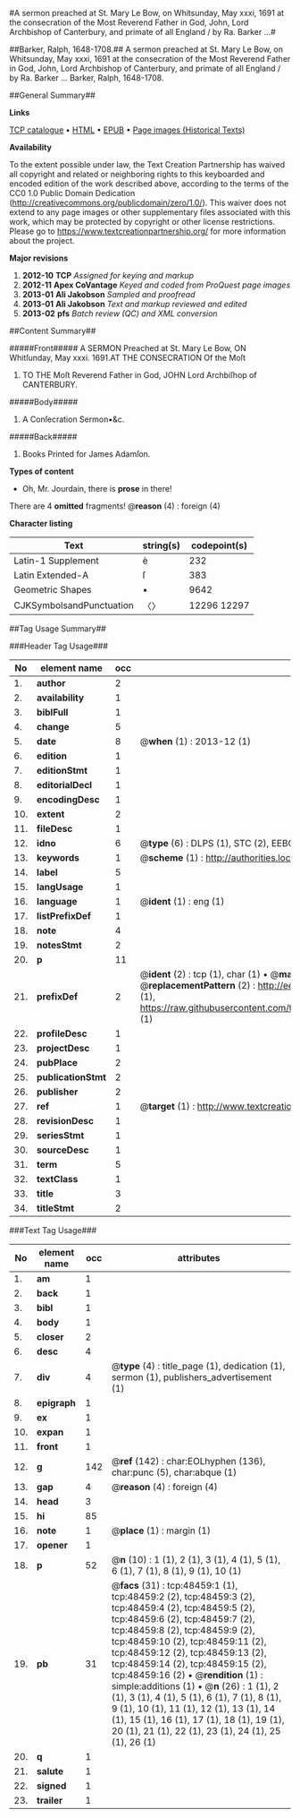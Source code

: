 #A sermon preached at St. Mary Le Bow, on Whitsunday, May xxxi,  1691 at the consecration of the Most Reverend Father in God, John, Lord Archbishop of Canterbury, and primate of all England / by Ra. Barker ...#

##Barker, Ralph, 1648-1708.##
A sermon preached at St. Mary Le Bow, on Whitsunday, May xxxi,  1691 at the consecration of the Most Reverend Father in God, John, Lord Archbishop of Canterbury, and primate of all England / by Ra. Barker ...
Barker, Ralph, 1648-1708.

##General Summary##

**Links**

[TCP catalogue](http://www.ota.ox.ac.uk/tcp/)  • 
[HTML](http://tei.it.ox.ac.uk/tcp/Texts-HTML/free/A30/A30930.html)  • 
[EPUB](http://tei.it.ox.ac.uk/tcp/Texts-EPUB/free/A30/A30930.epub) • 
[Page images (Historical Texts)](https://historicaltexts.jisc.ac.uk/eebo-11734101e)

**Availability**

To the extent possible under law, the Text Creation Partnership has waived all copyright and related or neighboring rights to this keyboarded and encoded edition of the work described above, according to the terms of the CC0 1.0 Public Domain Dedication (http://creativecommons.org/publicdomain/zero/1.0/). This waiver does not extend to any page images or other supplementary files associated with this work, which may be protected by copyright or other license restrictions. Please go to https://www.textcreationpartnership.org/ for more information about the project.

**Major revisions**

1. __2012-10__ __TCP__ *Assigned for keying and markup*
1. __2012-11__ __Apex CoVantage__ *Keyed and coded from ProQuest page images*
1. __2013-01__ __Ali Jakobson__ *Sampled and proofread*
1. __2013-01__ __Ali Jakobson__ *Text and markup reviewed and edited*
1. __2013-02__ __pfs__ *Batch review (QC) and XML conversion*

##Content Summary##

#####Front#####
A SERMON Preached at St. Mary Le Bow, ON Whitſunday, May xxxi. 1691.AT THE CONSECRATION Of the Moſt 
1. TO THE Moſt Reverend Father in God, JOHN Lord Archbiſhop of CANTERBURY.

#####Body#####

1. A Conſecration Sermon▪&c.

#####Back#####

1. Books Printed for James Adamſon.

**Types of content**

  * Oh, Mr. Jourdain, there is **prose** in there!

There are 4 **omitted** fragments! 
 @__reason__ (4) : foreign (4)

**Character listing**


|Text|string(s)|codepoint(s)|
|---|---|---|
|Latin-1 Supplement|è|232|
|Latin Extended-A|ſ|383|
|Geometric Shapes|▪|9642|
|CJKSymbolsandPunctuation|〈〉|12296 12297|

##Tag Usage Summary##

###Header Tag Usage###

|No|element name|occ|attributes|
|---|---|---|---|
|1.|__author__|2||
|2.|__availability__|1||
|3.|__biblFull__|1||
|4.|__change__|5||
|5.|__date__|8| @__when__ (1) : 2013-12 (1)|
|6.|__edition__|1||
|7.|__editionStmt__|1||
|8.|__editorialDecl__|1||
|9.|__encodingDesc__|1||
|10.|__extent__|2||
|11.|__fileDesc__|1||
|12.|__idno__|6| @__type__ (6) : DLPS (1), STC (2), EEBO-CITATION (1), OCLC (1), VID (1)|
|13.|__keywords__|1| @__scheme__ (1) : http://authorities.loc.gov/ (1)|
|14.|__label__|5||
|15.|__langUsage__|1||
|16.|__language__|1| @__ident__ (1) : eng (1)|
|17.|__listPrefixDef__|1||
|18.|__note__|4||
|19.|__notesStmt__|2||
|20.|__p__|11||
|21.|__prefixDef__|2| @__ident__ (2) : tcp (1), char (1)  •  @__matchPattern__ (2) : ([0-9\-]+):([0-9IVX]+) (1), (.+) (1)  •  @__replacementPattern__ (2) : http://eebo.chadwyck.com/downloadtiff?vid=$1&page=$2 (1), https://raw.githubusercontent.com/textcreationpartnership/Texts/master/tcpchars.xml#$1 (1)|
|22.|__profileDesc__|1||
|23.|__projectDesc__|1||
|24.|__pubPlace__|2||
|25.|__publicationStmt__|2||
|26.|__publisher__|2||
|27.|__ref__|1| @__target__ (1) : http://www.textcreationpartnership.org/docs/. (1)|
|28.|__revisionDesc__|1||
|29.|__seriesStmt__|1||
|30.|__sourceDesc__|1||
|31.|__term__|5||
|32.|__textClass__|1||
|33.|__title__|3||
|34.|__titleStmt__|2||


###Text Tag Usage###

|No|element name|occ|attributes|
|---|---|---|---|
|1.|__am__|1||
|2.|__back__|1||
|3.|__bibl__|1||
|4.|__body__|1||
|5.|__closer__|2||
|6.|__desc__|4||
|7.|__div__|4| @__type__ (4) : title_page (1), dedication (1), sermon (1), publishers_advertisement (1)|
|8.|__epigraph__|1||
|9.|__ex__|1||
|10.|__expan__|1||
|11.|__front__|1||
|12.|__g__|142| @__ref__ (142) : char:EOLhyphen (136), char:punc (5), char:abque (1)|
|13.|__gap__|4| @__reason__ (4) : foreign (4)|
|14.|__head__|3||
|15.|__hi__|85||
|16.|__note__|1| @__place__ (1) : margin (1)|
|17.|__opener__|1||
|18.|__p__|52| @__n__ (10) : 1 (1), 2 (1), 3 (1), 4 (1), 5 (1), 6 (1), 7 (1), 8 (1), 9 (1), 10 (1)|
|19.|__pb__|31| @__facs__ (31) : tcp:48459:1 (1), tcp:48459:2 (2), tcp:48459:3 (2), tcp:48459:4 (2), tcp:48459:5 (2), tcp:48459:6 (2), tcp:48459:7 (2), tcp:48459:8 (2), tcp:48459:9 (2), tcp:48459:10 (2), tcp:48459:11 (2), tcp:48459:12 (2), tcp:48459:13 (2), tcp:48459:14 (2), tcp:48459:15 (2), tcp:48459:16 (2)  •  @__rendition__ (1) : simple:additions (1)  •  @__n__ (26) : 1 (1), 2 (1), 3 (1), 4 (1), 5 (1), 6 (1), 7 (1), 8 (1), 9 (1), 10 (1), 11 (1), 12 (1), 13 (1), 14 (1), 15 (1), 16 (1), 17 (1), 18 (1), 19 (1), 20 (1), 21 (1), 22 (1), 23 (1), 24 (1), 25 (1), 26 (1)|
|20.|__q__|1||
|21.|__salute__|1||
|22.|__signed__|1||
|23.|__trailer__|1||
